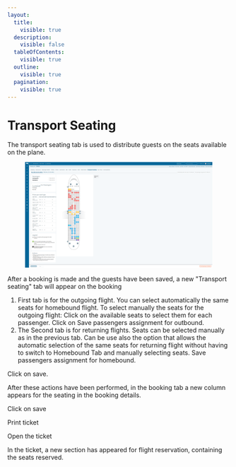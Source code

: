 ```yaml
---
layout:
  title:
    visible: true
  description:
    visible: false
  tableOfContents:
    visible: true
  outline:
    visible: true
  pagination:
    visible: true
---
```


# Transport Seating

The transport seating tab is used to distribute guests on the seats available on the plane.&#x20;

<figure><img src="../../.gitbook/assets/image (2) (1) (1) (1) (1) (1) (1) (1) (1) (1) (1) (1) (1).png" alt=""><figcaption></figcaption></figure>

After a booking is made and the guests have been saved, a new "Transport seating" tab will appear on the booking&#x20;

1. First tab is for the outgoing flight. You can select automatically the same seats for homebound flight. To select manually the seats for the outgoing flight: Click on the available seats to select them for each passenger. Click on Save passengers assignment for outbound.&#x20;
2. The Second tab is for returning flights. Seats can be selected manually as in the previous tab. Can be use also the option that allows the automatic selection of the same seats for returning flight without having to switch to Homebound Tab and manually selecting seats. Save passengers assignment for homebound.&#x20;

Click on save.&#x20;

After these actions have been performed, in the booking tab a new column appears for the seating in the booking details.&#x20;

Click on save&#x20;

Print ticket&#x20;

Open the ticket&#x20;

In the ticket, a new section has appeared for flight reservation, containing the seats reserved.
